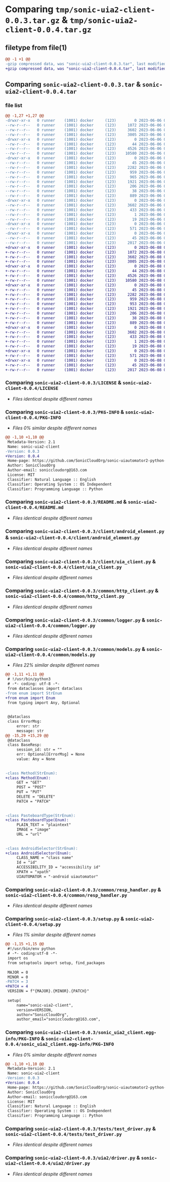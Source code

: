# Comparing `tmp/sonic-uia2-client-0.0.3.tar.gz` & `tmp/sonic-uia2-client-0.0.4.tar.gz`

## filetype from file(1)

```diff
@@ -1 +1 @@
-gzip compressed data, was "sonic-uia2-client-0.0.3.tar", last modified: Tue Jun  6 06:11:24 2023, max compression
+gzip compressed data, was "sonic-uia2-client-0.0.4.tar", last modified: Thu Jun  8 07:39:08 2023, max compression
```

## Comparing `sonic-uia2-client-0.0.3.tar` & `sonic-uia2-client-0.0.4.tar`

### file list

```diff
@@ -1,27 +1,27 @@
-drwxr-xr-x   0 runner    (1001) docker     (123)        0 2023-06-06 06:11:24.721294 sonic-uia2-client-0.0.3/
--rw-r--r--   0 runner    (1001) docker     (123)     1072 2023-06-06 06:11:10.000000 sonic-uia2-client-0.0.3/LICENSE
--rw-r--r--   0 runner    (1001) docker     (123)     3602 2023-06-06 06:11:24.721294 sonic-uia2-client-0.0.3/PKG-INFO
--rw-r--r--   0 runner    (1001) docker     (123)     3005 2023-06-06 06:11:10.000000 sonic-uia2-client-0.0.3/README.md
-drwxr-xr-x   0 runner    (1001) docker     (123)        0 2023-06-06 06:11:24.717294 sonic-uia2-client-0.0.3/client/
--rw-r--r--   0 runner    (1001) docker     (123)       44 2023-06-06 06:11:10.000000 sonic-uia2-client-0.0.3/client/__init__.py
--rw-r--r--   0 runner    (1001) docker     (123)     4526 2023-06-06 06:11:10.000000 sonic-uia2-client-0.0.3/client/android_element.py
--rw-r--r--   0 runner    (1001) docker     (123)    10580 2023-06-06 06:11:10.000000 sonic-uia2-client-0.0.3/client/uia_client.py
-drwxr-xr-x   0 runner    (1001) docker     (123)        0 2023-06-06 06:11:24.717294 sonic-uia2-client-0.0.3/common/
--rw-r--r--   0 runner    (1001) docker     (123)       45 2023-06-06 06:11:10.000000 sonic-uia2-client-0.0.3/common/__init__.py
--rw-r--r--   0 runner    (1001) docker     (123)     2282 2023-06-06 06:11:10.000000 sonic-uia2-client-0.0.3/common/http_client.py
--rw-r--r--   0 runner    (1001) docker     (123)      959 2023-06-06 06:11:10.000000 sonic-uia2-client-0.0.3/common/logger.py
--rw-r--r--   0 runner    (1001) docker     (123)      965 2023-06-06 06:11:10.000000 sonic-uia2-client-0.0.3/common/models.py
--rw-r--r--   0 runner    (1001) docker     (123)     1921 2023-06-06 06:11:10.000000 sonic-uia2-client-0.0.3/common/resp_handler.py
--rw-r--r--   0 runner    (1001) docker     (123)      206 2023-06-06 06:11:10.000000 sonic-uia2-client-0.0.3/common/sonic_exception.py
--rw-r--r--   0 runner    (1001) docker     (123)       38 2023-06-06 06:11:24.721294 sonic-uia2-client-0.0.3/setup.cfg
--rw-r--r--   0 runner    (1001) docker     (123)      889 2023-06-06 06:11:10.000000 sonic-uia2-client-0.0.3/setup.py
-drwxr-xr-x   0 runner    (1001) docker     (123)        0 2023-06-06 06:11:24.721294 sonic-uia2-client-0.0.3/sonic_uia2_client.egg-info/
--rw-r--r--   0 runner    (1001) docker     (123)     3602 2023-06-06 06:11:24.000000 sonic-uia2-client-0.0.3/sonic_uia2_client.egg-info/PKG-INFO
--rw-r--r--   0 runner    (1001) docker     (123)      433 2023-06-06 06:11:24.000000 sonic-uia2-client-0.0.3/sonic_uia2_client.egg-info/SOURCES.txt
--rw-r--r--   0 runner    (1001) docker     (123)        1 2023-06-06 06:11:24.000000 sonic-uia2-client-0.0.3/sonic_uia2_client.egg-info/dependency_links.txt
--rw-r--r--   0 runner    (1001) docker     (123)       19 2023-06-06 06:11:24.000000 sonic-uia2-client-0.0.3/sonic_uia2_client.egg-info/top_level.txt
-drwxr-xr-x   0 runner    (1001) docker     (123)        0 2023-06-06 06:11:24.721294 sonic-uia2-client-0.0.3/tests/
--rw-r--r--   0 runner    (1001) docker     (123)      571 2023-06-06 06:11:10.000000 sonic-uia2-client-0.0.3/tests/test_driver.py
-drwxr-xr-x   0 runner    (1001) docker     (123)        0 2023-06-06 06:11:24.721294 sonic-uia2-client-0.0.3/uia2/
--rw-r--r--   0 runner    (1001) docker     (123)       45 2023-06-06 06:11:10.000000 sonic-uia2-client-0.0.3/uia2/__init__.py
--rw-r--r--   0 runner    (1001) docker     (123)     2017 2023-06-06 06:11:10.000000 sonic-uia2-client-0.0.3/uia2/driver.py
+drwxr-xr-x   0 runner    (1001) docker     (123)        0 2023-06-08 07:39:08.477239 sonic-uia2-client-0.0.4/
+-rw-r--r--   0 runner    (1001) docker     (123)     1072 2023-06-08 07:38:55.000000 sonic-uia2-client-0.0.4/LICENSE
+-rw-r--r--   0 runner    (1001) docker     (123)     3602 2023-06-08 07:39:08.477239 sonic-uia2-client-0.0.4/PKG-INFO
+-rw-r--r--   0 runner    (1001) docker     (123)     3005 2023-06-08 07:38:55.000000 sonic-uia2-client-0.0.4/README.md
+drwxr-xr-x   0 runner    (1001) docker     (123)        0 2023-06-08 07:39:08.473238 sonic-uia2-client-0.0.4/client/
+-rw-r--r--   0 runner    (1001) docker     (123)       44 2023-06-08 07:38:55.000000 sonic-uia2-client-0.0.4/client/__init__.py
+-rw-r--r--   0 runner    (1001) docker     (123)     4526 2023-06-08 07:38:55.000000 sonic-uia2-client-0.0.4/client/android_element.py
+-rw-r--r--   0 runner    (1001) docker     (123)    10580 2023-06-08 07:38:55.000000 sonic-uia2-client-0.0.4/client/uia_client.py
+drwxr-xr-x   0 runner    (1001) docker     (123)        0 2023-06-08 07:39:08.473238 sonic-uia2-client-0.0.4/common/
+-rw-r--r--   0 runner    (1001) docker     (123)       45 2023-06-08 07:38:55.000000 sonic-uia2-client-0.0.4/common/__init__.py
+-rw-r--r--   0 runner    (1001) docker     (123)     2282 2023-06-08 07:38:55.000000 sonic-uia2-client-0.0.4/common/http_client.py
+-rw-r--r--   0 runner    (1001) docker     (123)      959 2023-06-08 07:38:55.000000 sonic-uia2-client-0.0.4/common/logger.py
+-rw-r--r--   0 runner    (1001) docker     (123)      953 2023-06-08 07:38:55.000000 sonic-uia2-client-0.0.4/common/models.py
+-rw-r--r--   0 runner    (1001) docker     (123)     1921 2023-06-08 07:38:55.000000 sonic-uia2-client-0.0.4/common/resp_handler.py
+-rw-r--r--   0 runner    (1001) docker     (123)      206 2023-06-08 07:38:55.000000 sonic-uia2-client-0.0.4/common/sonic_exception.py
+-rw-r--r--   0 runner    (1001) docker     (123)       38 2023-06-08 07:39:08.477239 sonic-uia2-client-0.0.4/setup.cfg
+-rw-r--r--   0 runner    (1001) docker     (123)      889 2023-06-08 07:38:55.000000 sonic-uia2-client-0.0.4/setup.py
+drwxr-xr-x   0 runner    (1001) docker     (123)        0 2023-06-08 07:39:08.477239 sonic-uia2-client-0.0.4/sonic_uia2_client.egg-info/
+-rw-r--r--   0 runner    (1001) docker     (123)     3602 2023-06-08 07:39:08.000000 sonic-uia2-client-0.0.4/sonic_uia2_client.egg-info/PKG-INFO
+-rw-r--r--   0 runner    (1001) docker     (123)      433 2023-06-08 07:39:08.000000 sonic-uia2-client-0.0.4/sonic_uia2_client.egg-info/SOURCES.txt
+-rw-r--r--   0 runner    (1001) docker     (123)        1 2023-06-08 07:39:08.000000 sonic-uia2-client-0.0.4/sonic_uia2_client.egg-info/dependency_links.txt
+-rw-r--r--   0 runner    (1001) docker     (123)       19 2023-06-08 07:39:08.000000 sonic-uia2-client-0.0.4/sonic_uia2_client.egg-info/top_level.txt
+drwxr-xr-x   0 runner    (1001) docker     (123)        0 2023-06-08 07:39:08.477239 sonic-uia2-client-0.0.4/tests/
+-rw-r--r--   0 runner    (1001) docker     (123)      571 2023-06-08 07:38:55.000000 sonic-uia2-client-0.0.4/tests/test_driver.py
+drwxr-xr-x   0 runner    (1001) docker     (123)        0 2023-06-08 07:39:08.477239 sonic-uia2-client-0.0.4/uia2/
+-rw-r--r--   0 runner    (1001) docker     (123)       45 2023-06-08 07:38:55.000000 sonic-uia2-client-0.0.4/uia2/__init__.py
+-rw-r--r--   0 runner    (1001) docker     (123)     2017 2023-06-08 07:38:55.000000 sonic-uia2-client-0.0.4/uia2/driver.py
```

### Comparing `sonic-uia2-client-0.0.3/LICENSE` & `sonic-uia2-client-0.0.4/LICENSE`

 * *Files identical despite different names*

### Comparing `sonic-uia2-client-0.0.3/PKG-INFO` & `sonic-uia2-client-0.0.4/PKG-INFO`

 * *Files 0% similar despite different names*

```diff
@@ -1,10 +1,10 @@
 Metadata-Version: 2.1
 Name: sonic-uia2-client
-Version: 0.0.3
+Version: 0.0.4
 Home-page: https://github.com/SonicCloudOrg/sonic-uiautomator2-python-client
 Author: SonicCloudOrg
 Author-email: soniccloudorg@163.com
 License: MIT
 Classifier: Natural Language :: English
 Classifier: Operating System :: OS Independent
 Classifier: Programming Language :: Python
```

### Comparing `sonic-uia2-client-0.0.3/README.md` & `sonic-uia2-client-0.0.4/README.md`

 * *Files identical despite different names*

### Comparing `sonic-uia2-client-0.0.3/client/android_element.py` & `sonic-uia2-client-0.0.4/client/android_element.py`

 * *Files identical despite different names*

### Comparing `sonic-uia2-client-0.0.3/client/uia_client.py` & `sonic-uia2-client-0.0.4/client/uia_client.py`

 * *Files identical despite different names*

### Comparing `sonic-uia2-client-0.0.3/common/http_client.py` & `sonic-uia2-client-0.0.4/common/http_client.py`

 * *Files identical despite different names*

### Comparing `sonic-uia2-client-0.0.3/common/logger.py` & `sonic-uia2-client-0.0.4/common/logger.py`

 * *Files identical despite different names*

### Comparing `sonic-uia2-client-0.0.3/common/models.py` & `sonic-uia2-client-0.0.4/common/models.py`

 * *Files 22% similar despite different names*

```diff
@@ -1,11 +1,11 @@
 # !/usr/bin/python3
 # -*- coding: utf-8 -*-
 from dataclasses import dataclass
-from enum import StrEnum
+from enum import Enum
 from typing import Any, Optional
 
 
 @dataclass
 class ErrorMsg:
     error: str
     message: str
@@ -15,29 +15,29 @@
 @dataclass
 class BaseResp:
     session_id: str = ""
     err: Optional[ErrorMsg] = None
     value: Any = None
 
 
-class Method(StrEnum):
+class Method(Enum):
     GET = "GET"
     POST = "POST"
     PUT = "PUT"
     DELETE = "DELETE"
     PATCH = "PATCH"
 
 
-class PasteboardType(StrEnum):
+class PasteboardType(Enum):
     PLAIN_TEXT = "plaintext"
     IMAGE = "image"
     URL = "url"
 
 
-class AndroidSelector(StrEnum):
+class AndroidSelector(Enum):
     CLASS_NAME = "class name"
     Id = "id"
     ACCESSIBILITY_ID = "accessibility id"
     XPATH = "xpath"
     UIAUTOMATOR = "-android uiautomator"
```

### Comparing `sonic-uia2-client-0.0.3/common/resp_handler.py` & `sonic-uia2-client-0.0.4/common/resp_handler.py`

 * *Files identical despite different names*

### Comparing `sonic-uia2-client-0.0.3/setup.py` & `sonic-uia2-client-0.0.4/setup.py`

 * *Files 1% similar despite different names*

```diff
@@ -1,15 +1,15 @@
 #!/usr/bin/env python
 # -*- coding:utf-8 -*-
 import os
 from setuptools import setup, find_packages
 
 MAJOR = 0
 MINOR = 0
-PATCH = 3
+PATCH = 4
 VERSION = f"{MAJOR}.{MINOR}.{PATCH}"
 
 setup(
     name="sonic-uia2-client",
     version=VERSION,
     author="SonicCloudOrg",
     author_email="soniccloudorg@163.com",
```

### Comparing `sonic-uia2-client-0.0.3/sonic_uia2_client.egg-info/PKG-INFO` & `sonic-uia2-client-0.0.4/sonic_uia2_client.egg-info/PKG-INFO`

 * *Files 0% similar despite different names*

```diff
@@ -1,10 +1,10 @@
 Metadata-Version: 2.1
 Name: sonic-uia2-client
-Version: 0.0.3
+Version: 0.0.4
 Home-page: https://github.com/SonicCloudOrg/sonic-uiautomator2-python-client
 Author: SonicCloudOrg
 Author-email: soniccloudorg@163.com
 License: MIT
 Classifier: Natural Language :: English
 Classifier: Operating System :: OS Independent
 Classifier: Programming Language :: Python
```

### Comparing `sonic-uia2-client-0.0.3/tests/test_driver.py` & `sonic-uia2-client-0.0.4/tests/test_driver.py`

 * *Files identical despite different names*

### Comparing `sonic-uia2-client-0.0.3/uia2/driver.py` & `sonic-uia2-client-0.0.4/uia2/driver.py`

 * *Files identical despite different names*

